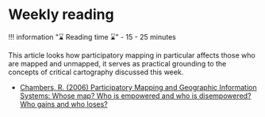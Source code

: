 # Weekly reading

!!! information "⌛ Reading time ⌛"
    - 15 - 25 minutes

This article looks how participatory mapping in particular affects those who are mapped and unmapped, it serves as practical grounding to the concepts of critical cartography discussed this week.

- [Chambers, R. (2006) Participatory Mapping and Geographic Information Systems: Whose map? Who is empowered and who is disempowered? Who gains and who loses?](https://onlinelibrary.wiley.com/doi/epdf/10.1002/j.1681-4835.2006.tb00163.x)

